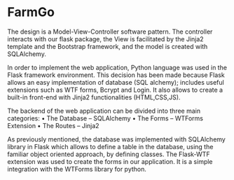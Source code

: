 # FarmGo


The design is a Model-View-Controller software pattern. 
The controller interacts with our flask package, the View is facilitated by the Jinja2 template and the Bootstrap framework,
and the model is created with SQLAlchemy.

In order to implement the web application, Python language was used in  the Flask framework environment. 
This decision has been made because Flask allows an easy implementation of database (SQL alchemy); 
includes useful extensions such as WTF forms, Bcrypt and Login. 
It also allows to create a built-in front-end with Jinja2 functionalities (HTML,CSS,JS).

The backend of the web application can be divided into three main categories:
• The Database – SQLAlchemy
• The Forms – WTForms Extension
• The Routes – Jinja2

As previously mentioned, the database was implemented with SQLAlchemy library in Flask which allows to define a table in the database, 
using the familiar object oriented approach, by defining classes.
The Flask-WTF extension was used to create the forms in our application. It is a simple integration with the WTForms library for python.
